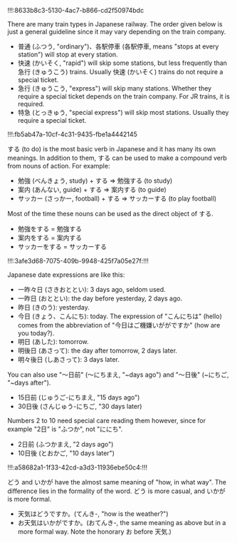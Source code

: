 !!!:8633b8c3-5130-4ac7-b866-cd2f50974bdc

There are many train types in Japanese railway. The order given below is just a general guideline since it may vary depending on the train company.

* 普通 (ふつう, "ordinary")、各駅停車 (各駅停車, means "stops at every station") will stop at every station. 
* 快速 (かいそく, "rapid") will skip some stations, but less frequently than 急行 (きゅうこう) trains. Usually 快速 (かいそく) trains do not require a special ticket.
* 急行 (きゅうこう, "express") will skip many stations. Whether they require a special ticket depends on the train company. For JR trains, it is required.
* 特急 (とっきゅう, "special express") will skip most stations. Usually they require a special ticket.

!!!:fb5ab47a-10cf-4c31-9435-fbe1a4442145

する (to do) is the most basic verb in Japanese and it has many its own meanings. In addition to them, する can be used to make a compound verb from nouns of action. For example:
* 勉強 (べんきょう, study) + する => 勉強する (to study)
* 案内 (あんない, guide) + する => 案内する (to guide)
* サッカー (さっかー, football) + する => サッカーする (to play football)

Most of the time these nouns can be used as the direct object of する.
* 勉強をする = 勉強する
* 案内をする = 案内する
* サッカーをする = サッカーする

!!!:3afe3d68-7075-409b-9948-425f7a05e27f:!!!

Japanese date expressions are like this:

* 一昨々日 (さきおととい): 3 days ago, seldom used.
* 一昨日 (おととい): the day before yesterday, 2 days ago.
* 昨日 (きのう): yesterday.
* 今日 (きょう、こんにち): today. The expression of "こんにちは" (hello) comes from the abbreviation of "今日はご機嫌いががですか" (how are you today?). 
* 明日 (あした): tomorrow.
* 明後日 (あさって): the day after tomorrow, 2 days later.
* 明々後日 (しあさって): 3 days later.

You can also use "～日前" (～にちまえ, "~days ago") and "～日後" (~にちご, "~days after").
* 15日前 (じゅうご-にちまえ, "15 days ago")
* 30日後 (さんじゅう-にちご, "30 days later)

Numbers 2 to 10 need special care reading them however, since for example "2日" is "ふつか", not "ににち".
* 2日前 (ふつかまえ, "2 days ago")
* 10日後 (とおかご, "10 days later") 

!!!:a58682a1-1f33-42cd-a3d3-11936ebe50c4:!!!

どう and いかが have the almost same meaning of "how, in what way". The difference lies in the formality of the word. どう is more casual, and いかが is more formal. 

* 天気はどうですか。(てんき-, "how is the weather?")
* お天気はいかがですか。(おてんき-, the same meaning as above but in a more formal way. Note the honorary お before 天気.)
